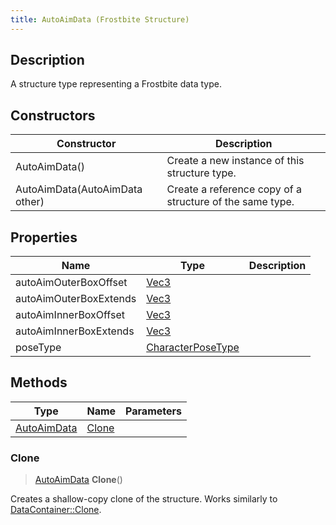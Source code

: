 ```yaml
---
title: AutoAimData (Frostbite Structure)
---
```

## Description

A structure type representing a Frostbite data type.

## Constructors

| Constructor                    | Description                                              |
| ------------------------------ | -------------------------------------------------------- |
| AutoAimData()                  | Create a new instance of this structure type.            |
| AutoAimData(AutoAimData other) | Create a reference copy of a structure of the same type. |

## Properties

| Name                   | Type                                   | Description |
| ---------------------- | -------------------------------------- | ----------- |
| autoAimOuterBoxOffset  | [Vec3](/vext/ref/cls/shr/Vec3)      |             |
| autoAimOuterBoxExtends | [Vec3](/vext/ref/cls/shr/Vec3)      |             |
| autoAimInnerBoxOffset  | [Vec3](/vext/ref/cls/shr/Vec3)      |             |
| autoAimInnerBoxExtends | [Vec3](/vext/ref/cls/shr/Vec3)      |             |
| poseType               | [CharacterPoseType](CharacterPoseType) |             |

## Methods

| Type                       | Name            | Parameters |
| -------------------------- | --------------- | ---------- |
| [AutoAimData](AutoAimData) | [Clone](#clone) |            |

### Clone

> [AutoAimData](AutoAimData) **Clone**()

Creates a shallow-copy clone of the structure. Works similarly to [DataContainer::Clone](/vext/ref/cls/shr/datacontainer#clone).
